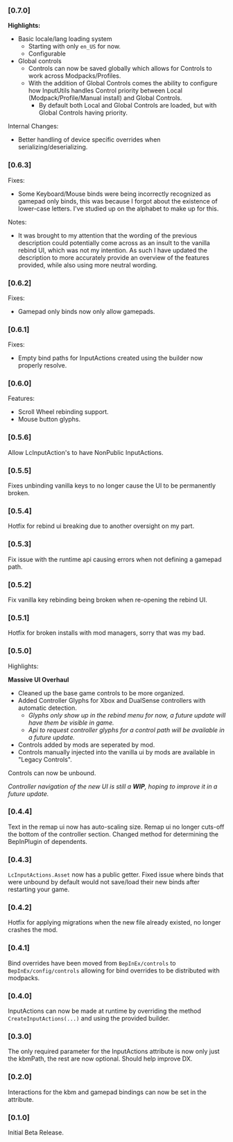 ### [0.7.0]

**Highlights:**
- Basic locale/lang loading system
  - Starting with only `en_US` for now.
  - Configurable
- Global controls
  - Controls can now be saved globally which allows for Controls to work across Modpacks/Profiles.
  - With the addition of Global Controls comes the ability to configure how InputUtils handles Control priority between Local (Modpack/Profile/Manual install) and Global Controls.
    - By default both Local and Global Controls are loaded, but with Global Controls having priority.

Internal Changes:
- Better handling of device specific overrides when serializing/deserializing.

### [0.6.3]

Fixes:
- Some Keyboard/Mouse binds were being incorrectly recognized as gamepad only binds,
  this was because I forgot about the existence of lower-case letters. I've studied up on the alphabet
  to make up for this.

Notes:
- It was brought to my attention that the wording of the previous description could potentially come across as an insult to the vanilla rebind UI,
  which was not my intention. As such I have updated the description to more accurately provide an overview of the features provided, while also using
  more neutral wording.

### [0.6.2]

Fixes:
- Gamepad only binds now only allow gamepads.

### [0.6.1]

Fixes:
- Empty bind paths for InputActions created using the builder now properly resolve.

### [0.6.0]

Features:
- Scroll Wheel rebinding support.
- Mouse button glyphs.

### [0.5.6]

Allow LcInputAction's to have NonPublic InputActions.

### [0.5.5]

Fixes unbinding vanilla keys to no longer cause the UI to be permanently broken.

### [0.5.4]

Hotfix for rebind ui breaking due to another oversight on my part.

### [0.5.3]

Fix issue with the runtime api causing errors when not defining a gamepad path.

### [0.5.2]

Fix vanilla key rebinding being broken when re-opening the rebind UI.

### [0.5.1]

Hotfix for broken installs with mod managers, sorry that was my bad.

### [0.5.0]

Highlights:

**Massive UI Overhaul**
- Cleaned up the base game controls to be more organized.
- Added Controller Glyphs for Xbox and DualSense controllers with automatic detection.
    - *Glyphs only show up in the rebind menu for now, a future update will have them be visible in game.*
    - *Api to request controller glyphs for a control path will be available in a future update.*
- Controls added by mods are seperated by mod.
- Controls manually injected into the vanilla ui by mods are available in "Legacy Controls".

Controls can now be unbound.

*Controller navigation of the new UI is still a ***WIP***, hoping to improve it in a future update.*

### [0.4.4]

Text in the remap ui now has auto-scaling size.
Remap ui no longer cuts-off the bottom of the controller section.
Changed method for determining the BepInPlugin of dependents.

### [0.4.3]

`LcInputActions.Asset` now has a public getter.
Fixed issue where binds that were unbound by default would not save/load their new binds after restarting your game.

### [0.4.2]

Hotfix for applying migrations when the new file already existed, no longer crashes the mod.

### [0.4.1]

Bind overrides have been moved from `BepInEx/controls` to `BepInEx/config/controls` allowing for bind overrides to be distributed with modpacks.

### [0.4.0]

InputActions can now be made at runtime by overriding the method `CreateInputActions(...)` and using the provided builder.

### [0.3.0]

The only required parameter for the InputActions attribute is now only just the kbmPath, the rest are now optional.
Should help improve DX.

### [0.2.0]

Interactions for the kbm and gamepad bindings can now be set in the attribute.

### [0.1.0]

Initial Beta Release.
